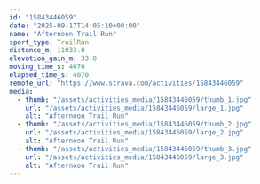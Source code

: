 ```yaml
---
id: "15843446059"
date: "2025-09-17T14:05:10+00:00"
name: "Afternoon Trail Run"
sport_type: TrailRun
distance_m: 11033.0
elevation_gain_m: 33.0
moving_time_s: 4070
elapsed_time_s: 4070
remote_url: "https://www.strava.com/activities/15843446059"
media:
  - thumb: "/assets/activities_media/15843446059/thumb_1.jpg"
    url: "/assets/activities_media/15843446059/large_1.jpg"
    alt: "Afternoon Trail Run"
  - thumb: "/assets/activities_media/15843446059/thumb_2.jpg"
    url: "/assets/activities_media/15843446059/large_2.jpg"
    alt: "Afternoon Trail Run"
  - thumb: "/assets/activities_media/15843446059/thumb_3.jpg"
    url: "/assets/activities_media/15843446059/large_3.jpg"
    alt: "Afternoon Trail Run"
---
```

